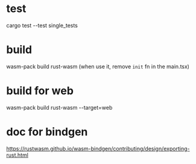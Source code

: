# test
cargo test --test single_tests

# build 
wasm-pack build rust-wasm (when use it, remove `init` fn in the main.tsx)

# build for web
wasm-pack build rust-wasm --target=web

# doc for bindgen
https://rustwasm.github.io/wasm-bindgen/contributing/design/exporting-rust.html